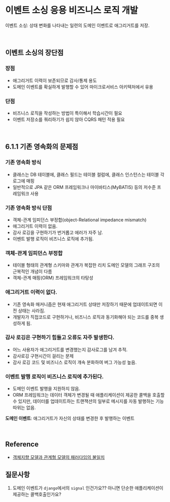 # 이벤트 소싱 응용 비즈니스 로직 개발

이벤트 소싱: 상태 변화를 나타내는 일련의 도메인 이벤트로 애그리거트를 저장.

<br />

## 이벤트 소싱의 장단점

### 장점

-   애그리거트 이력이 보존되므로 감사/통제 용도
-   도메인 이벤트를 확실하게 발행할 수 있어 마이크로서비스 아키텍처에서 유용

### 단점

-   비즈니스 로직을 작성하는 방법이 특이해서 학습시간이 필요
-   이벤트 저장소를 쿼리하기가 쉽지 않아 CQRS 패턴 적용 필요

<br />

## 6.1.1 기존 영속화의 문제점

### 기존 영속화 방식

-   클래스는 DB 테이블에, 클래스 필드는 테이블 컬럼에, 클래스 인스턴스는 테이블 각 로그에 매핑
-   일반적으로 JPA 같은 ORM 프레임워크나 마이바티스(MyBATIS) 등의
    저수준 프레임워크 사용

### 기존 영속화 방식 단점

-   객체-관계 임피던스 부정합(object-Relational impedance mismatch)
-   애그리거트 이력이 없음.
-   감사 로깅을 구현하기가 번거롭고 에러가 자주 남.
-   이벤트 발행 로직이 비즈니스 로직에 추가됨.

### 객체-관계 임피던스 부정합

-   테이블 형태의 관계형 스키마와 관계가 복잡한 리치 도메인 모델의 그래프 구조의 근복적인 개념이 다름
-   객체-관계 매핑(ORM) 프레임워크의 타탕성

### 애그리거트 이력이 없다.

-   기존 영속화 매커니즘은 현재 애그리거트 상태만 저장하기 때문에 업데이트되면 이전 상태는 사라짐.
-   개발자가 직접코드로 구현하거나, 비즈니스 로직과 동기화해야 되는 코드를 중복 생성하게 됨.

### 감사 로깅은 구현하기 힘들고 오류도 자주 발생한다.

-   어느 사용자가 애그리거트를 변경했는지 감사로그를 남겨 추적.
-   감사로깅 구현시간이 걸리는 문제
-   감사 로깅 코드 및 비즈니스 로직이 걔속 분화하여 버그 가능성 높음.

### 이벤트 발행 로직이 비즈니스 로직에 추가된다.

-   도메인 이벤트 발행을 지원하지 않음.
-   ORM 프레임워크는 데이터 객체가 변경될 때 애플리케이션이 제공한 콜백을 호출할 수 있지만, 데이터를 업데이트하는 트랜잭션의 일부로 메시지를 자동 발행하는 기능 따위는 없음.

<b>도메인 이벤트</b>: 애그리거트가 자신의 상태를 변경한 후 발행하는 이벤트

<br />

## Reference

-   [객체지향 모델과 관계형 모델의 패러다임의 불일치](https://coco-log.tistory.com/155)

## 질문사항

1. 도메인 이벤트가 `django`에서의 `signal` 인건가요?? 아니면 단순한 애플리케이션이 제공하는 콜백호출인가요?
